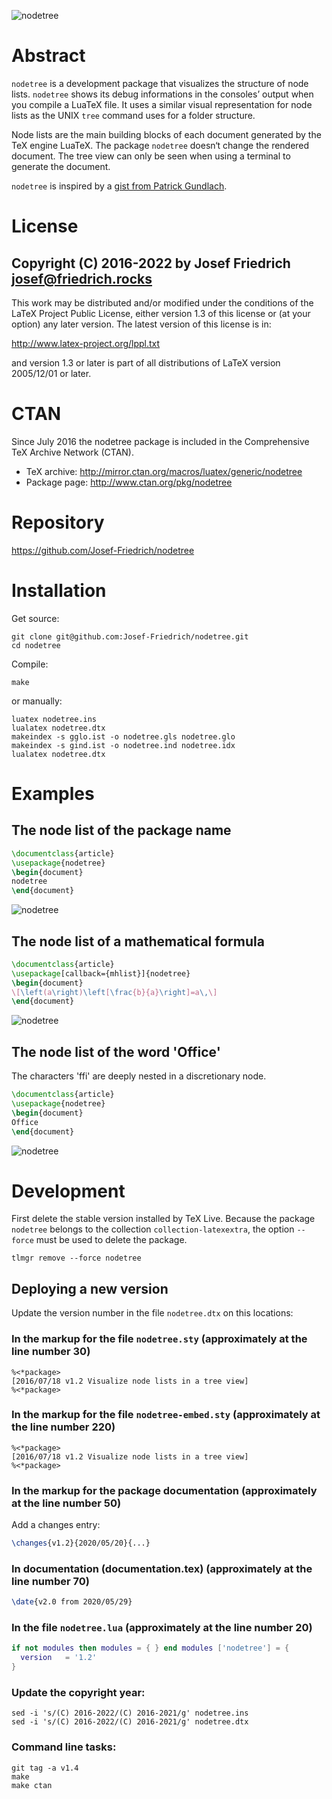 ![nodetree](https://raw.githubusercontent.com/Josef-Friedrich/nodetree/main/graphics/packagename.png)

# Abstract

`nodetree` is a development package that visualizes the structure of
node lists. `nodetree` shows its debug informations in the consoles’
output when you compile a LuaTeX file. It uses a similar visual
representation for node lists as the UNIX `tree` command uses for a
folder structure.

Node lists are the main building blocks of each document generated by
the TeX engine LuaTeX. The package `nodetree` doesn‘t change
the rendered document. The tree view can only be seen when using a
terminal to generate the document.

`nodetree` is inspired by a
[gist from Patrick Gundlach](https://gist.github.com/pgundlach/556247).

# License

Copyright (C) 2016-2022 by Josef Friedrich <josef@friedrich.rocks>
------------------------------------------------------------------------
This work may be distributed and/or modified under the conditions of
the LaTeX Project Public License, either version 1.3 of this license
or (at your option) any later version.  The latest version of this
license is in:

  http://www.latex-project.org/lppl.txt

and version 1.3 or later is part of all distributions of LaTeX
version 2005/12/01 or later.

# CTAN

Since July 2016 the nodetree package is included in the Comprehensive TeX
Archive Network (CTAN).

* TeX archive: http://mirror.ctan.org/macros/luatex/generic/nodetree
* Package page: http://www.ctan.org/pkg/nodetree

# Repository

https://github.com/Josef-Friedrich/nodetree

# Installation

Get source:

    git clone git@github.com:Josef-Friedrich/nodetree.git
    cd nodetree

Compile:

    make

or manually:

    luatex nodetree.ins
    lualatex nodetree.dtx
    makeindex -s gglo.ist -o nodetree.gls nodetree.glo
    makeindex -s gind.ist -o nodetree.ind nodetree.idx
    lualatex nodetree.dtx

# Examples

## The node list of the package name

```latex
\documentclass{article}
\usepackage{nodetree}
\begin{document}
nodetree
\end{document}
```

![nodetree](graphics/packagename.png)

## The node list of a mathematical formula

```latex
\documentclass{article}
\usepackage[callback={mhlist}]{nodetree}
\begin{document}
\[\left(a\right)\left[\frac{b}{a}\right]=a\,\]
\end{document}
```

![nodetree](https://raw.githubusercontent.com/Josef-Friedrich/nodetree/main/graphics/math.png)

## The node list of the word 'Office'

The characters 'ffi' are deeply nested in a discretionary node.

```latex
\documentclass{article}
\usepackage{nodetree}
\begin{document}
Office
\end{document}
```

![nodetree](https://raw.githubusercontent.com/Josef-Friedrich/nodetree/main/graphics/ligatures.png)

# Development

First delete the stable version installed by TeX Live. Because the
package `nodetree` belongs to the collection `collection-latexextra`, the
option  `--force` must be used to delete the package.

    tlmgr remove --force nodetree

## Deploying a new version

Update the version number in the file `nodetree.dtx` on this locations:

### In the markup for the file `nodetree.sty` (approximately at the line number 30)

    %<*package>
    [2016/07/18 v1.2 Visualize node lists in a tree view]
    %<*package>

### In the markup for the file `nodetree-embed.sty` (approximately at the line number 220)

    %<*package>
    [2016/07/18 v1.2 Visualize node lists in a tree view]
    %<*package>

### In the markup for the package documentation (approximately at the line number 50)

Add a changes entry:

```latex
\changes{v1.2}{2020/05/20}{...}
```

### In documentation (documentation.tex) (approximately at the line number 70)

```latex
\date{v2.0 from 2020/05/29}
```

### In the file `nodetree.lua` (approximately at the line number 20)

```lua
if not modules then modules = { } end modules ['nodetree'] = {
  version   = '1.2'
}
```

### Update the copyright year:

```
sed -i 's/(C) 2016-2022/(C) 2016-2021/g' nodetree.ins
sed -i 's/(C) 2016-2022/(C) 2016-2021/g' nodetree.dtx
```

### Command line tasks:

```
git tag -a v1.4
make
make ctan
```
